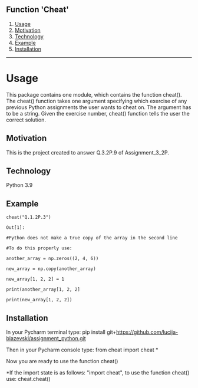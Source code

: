## Function 'Cheat'

1. [Usage](#usage)
2. [Motivation](#motivation)
4. [Technology](#technology)
5. [Example](#example)
6. [Installation](#installation)


***

# Usage

This package contains one module, which contains the function cheat().
The cheat() function takes one argument specifying which exercise of any previous Python assignments the user wants to cheat on. 
The argument has to be a string.
Given the exercise number, cheat() function tells the user the correct solution.

## Motivation

This is the project created to answer Q.3.2P.9 of Assignment_3_2P.



## Technology

Python 3.9


## Example
```
cheat("Q.1.2P.3")
```

```
Out[1]:

#Python does not make a true copy of the array in the second line 

#To do this properly use:

another_array = np.zeros((2, 4, 6))

new_array = np.copy(another_array)

new_array[1, 2, 2] = 1

print(another_array[1, 2, 2]

print(new_array[1, 2, 2])
```


## Installation

In your Pycharm terminal type: pip install git+https://github.com/lucija-blazevski/assignment_python.git


Then in your Pycharm console type: from cheat import cheat * 


Now you are ready to use the function cheat()


*If the import state is as follows: "import cheat", to use the function cheat() use: cheat.cheat()
